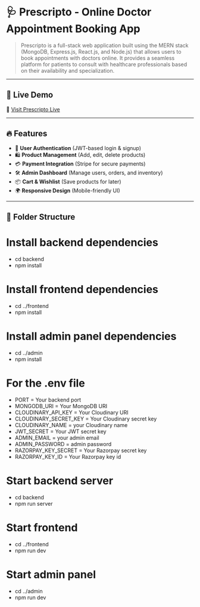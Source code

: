 # 🩺 Prescripto - Online Doctor Appointment Booking App

> Prescripto is a full-stack web application built using the MERN stack (MongoDB, Express.js, React.js, and Node.js) that allows users to book appointments with doctors online. It provides a seamless platform for patients to consult with healthcare professionals based on their availability and specialization.

---

## 🔗 Live Demo

🚀 [Visit Prescripto Live](https://your-live-link.com)

---

## 🔥 Features

- 🔑 **User Authentication** (JWT-based login & signup)
- 🛍️ **Product Management** (Add, edit, delete products)
- 💳 **Payment Integration** (Stripe for secure payments)
- 🛠️ **Admin Dashboard** (Manage users, orders, and inventory)
- 📦 **Cart & Wishlist** (Save products for later)
- 🌍 **Responsive Design** (Mobile-friendly UI)

---

## 📂 Folder Structure

# Install backend dependencies

- cd backend
- npm install

# Install frontend dependencies

- cd ../frontend
- npm install

# Install admin panel dependencies

- cd ../admin
- npm install

# For the .env file

- PORT = Your backend port
- MONGODB_URI = Your MongoDB URI
- CLOUDINARY_API_KEY = Your Cloudinary URI
- CLOUDINARY_SECRET_KEY = Your Cloudinary secret key
- CLOUDINARY_NAME = your Cloudinary name
- JWT_SECRET = Your JWT secret key
- ADMIN_EMAIL = your admin email
- ADMIN_PASSWORD = admin password
- RAZORPAY_KEY_SECRET = Your Razorpay secret key
- RAZORPAY_KEY_ID = Your Razorpay key id

# Start backend server

- cd backend
- npm run server

# Start frontend

- cd ../frontend
- npm run dev

# Start admin panel

- cd ../admin
- npm run dev
